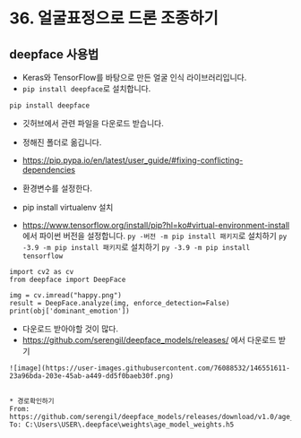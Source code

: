 # 36. 얼굴표정으로 드론 조종하기
## deepface 사용법
* Keras와 TensorFlow를 바탕으로 만든 얼굴 인식 라이브러리입니다. 
* ```pip install deepface```로 설치합니다.
```
pip install deepface
```

* 깃허브에서 관련 파일을 다운로드 받습니다.
* 정해진 폴더로 옮깁니다.


* https://pip.pypa.io/en/latest/user_guide/#fixing-conflicting-dependencies 
* 환경변수를 설정한다.
* pip install virtualenv 설치
* https://www.tensorflow.org/install/pip?hl=ko#virtual-environment-install 에서 파이썬 버전을 설정합니다.
```py -버전 -m pip install 패키지```로 설치하기
```py -3.9 -m pip install 패키지```로 설치하기
```py -3.9 -m pip install tensorflow```

```
import cv2 as cv
from deepface import DeepFace

img = cv.imread("happy.png")
result = DeepFace.analyze(img, enforce_detection=False)
print(obj['dominant_emotion'])
```

* 다운로드 받아야할 것이 많다.
* https://github.com/serengil/deepface_models/releases/ 에서 다운로드 받기
```
![image](https://user-images.githubusercontent.com/76088532/146551611-23a96bda-203e-45ab-a449-dd5f0baeb30f.png)


* 경로확인하기
From: https://github.com/serengil/deepface_models/releases/download/v1.0/age_model_weights.h5
To: C:\Users\USER\.deepface\weights\age_model_weights.h5
```
